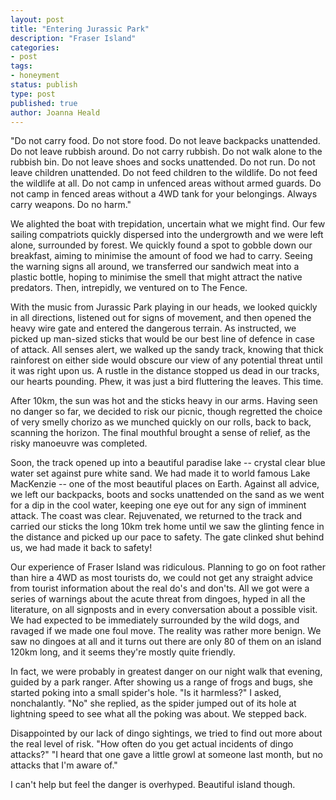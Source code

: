 ```yaml
---
layout: post
title: "Entering Jurassic Park"
description: "Fraser Island"
categories:
- post
tags:
- honeyment
status: publish
type: post
published: true
author: Joanna Heald
---
```


"Do not carry food. Do not store food. Do not leave backpacks unattended. Do not leave rubbish around. Do not carry rubbish. Do not walk alone to the rubbish bin. Do not leave shoes and socks unattended. Do not run. Do not leave children unattended. Do not feed children to the wildlife. Do not feed the wildlife at all. Do not camp in unfenced areas without armed guards. Do not camp in fenced areas without a 4WD tank for your belongings. Always carry weapons. Do no harm."  

We alighted the boat with trepidation, uncertain what we might find. Our few sailing compatriots quickly dispersed into the undergrowth and we were left alone, surrounded by forest. We quickly found a spot to gobble down our breakfast, aiming to minimise the amount of food we had to carry. Seeing the warning signs all around, we transferred our sandwich meat into a plastic bottle, hoping to minimise the smell that might attract the native predators. Then, intrepidly, we ventured on to The Fence. 

With the music from Jurassic Park playing in our heads, we looked quickly in all directions, listened out for signs of movement, and then opened the heavy wire gate and entered the dangerous terrain. As instructed, we picked up man-sized sticks that would be our best line of defence in case of attack. All senses alert, we walked up the sandy track, knowing that thick rainforest on either side would obscure our view of any potential threat until it was right upon us. A rustle in the distance stopped us dead in our tracks, our hearts pounding. Phew, it was just a bird fluttering the leaves. This time.

After 10km, the sun was hot and the sticks heavy in our arms. Having seen no danger so far, we decided to risk our picnic, though regretted the choice of very smelly chorizo as we munched quickly on our rolls, back to back, scanning the horizon. The final mouthful brought a sense of relief, as the risky manoeuvre was completed. 

Soon, the track opened up into a beautiful paradise lake -- crystal clear blue water set against pure white sand. We had made it to world famous Lake MacKenzie -- one of the most beautiful places on Earth. Against all advice, we left our backpacks, boots and socks unattended on the sand as we went for a dip in the cool water, keeping one eye out for any sign of imminent attack. The coast was clear. Rejuvenated, we returned to the track and carried our sticks the long 10km trek home until we saw the glinting fence in the distance and picked up our pace to safety. The gate clinked shut behind us, we had made it back to safety! 

Our experience of Fraser Island was ridiculous. Planning to go on foot rather than hire a 4WD as most tourists do, we could not get any straight advice from tourist information about the real do's and don'ts. All we got were a series of warnings about the acute threat from dingoes, hyped in all the literature, on all signposts and in every conversation about a possible visit. We had expected to be immediately surrounded by the wild dogs, and ravaged if we made one foul move. The reality was rather more benign. We saw no dingoes at all and it turns out there are only 80 of them on an island 120km long, and it seems they're mostly quite friendly.

In fact, we were probably in greatest danger on our night walk that evening, guided by a park ranger. After showing us a range of frogs and bugs, she started poking into a small spider's hole. "Is it harmless?" I asked, nonchalantly. "No" she replied, as the spider jumped out of its hole at lightning speed to see what all the poking was about. We stepped back. 

Disappointed by our lack of dingo sightings, we tried to find out more about the real level of risk. "How often do you get actual incidents of dingo attacks?" "I heard that one gave a little growl at someone last month, but no attacks that I'm aware of." 

I can't help but feel the danger is overhyped. Beautiful island though.

